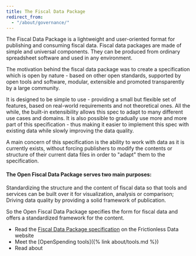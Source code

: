 ```yaml
---
title: The Fiscal Data Package
redirect_from:
  - "/about/governance/"
---
```


The Fiscal Data Package is a lightweight and user-oriented format for publishing and consuming fiscal data. Fiscal data packages are made of simple and universal components. They can be produced from ordinary spreadsheet software and used in any environment.

The motivation behind the fiscal data package was to create a specification which is open by nature - based on other open standards, supported by open tools and software, modular, extensible and promoted transparently by a large community.

It is designed to be simple to use - providing a small but flexible set of features, based on real-world requirements and not theoretical ones. All the while, the built-in extensibility allows this spec to adapt to many different use cases and domains. It is also possible to gradually use more and more part of this specification - thus making it easier to implement this spec with existing data while slowly improving the data quality.

A main concern of this specification is the ability to work with data as it is currently exists, without forcing publishers to modify the contents or structure of their current data files in order to "adapt" them to the specification.

#### The Open Fiscal Data Package serves two main purposes:
Standardizing the structure and the content of fiscal data so that tools and services can be built over it for visualization, analysis or comparison;
Driving data quality by providing a solid framework of publication.

So the Open Fiscal Data Package specifies the form for fiscal data and offers a standardized framework for the content.

- Read the [Fiscal Data Package specification](https://frictionlessdata.io/specs/fiscal-data-package/) on the Frictionless Data website
- Meet the [OpenSpending tools]({% link about/tools.md %})
- Read about 
